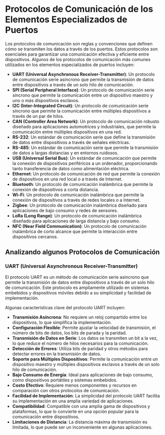 # Protocolos de Comunicación de los Elementos Especializados de Puertos

Los protocolos de comunicación son reglas y convenciones que definen cómo se transmiten los datos a través de los
puertos. Estos protocolos son esenciales para garantizar una comunicación efectiva y eficiente entre dispositivos.
Algunos de los protocolos de comunicación más comunes utilizados en los elementos especializados de puertos incluyen:

* **UART (Universal Asynchronous Receiver-Transmitter)**: Un protocolo de comunicación serie asíncrono que permite la
  transmisión de datos entre dispositivos a través de un solo hilo de comunicación.
* **SPI (Serial Peripheral Interface)**: Un protocolo de comunicación serie síncrono que permite la comunicación entre
  un dispositivo maestro y uno o más dispositivos esclavos.
* **I2C (Inter-Integrated Circuit)**: Un protocolo de comunicación serie síncrono que permite la comunicación entre
  múltiples dispositivos a través de un par de hilos.
* **CAN (Controller Area Network)**: Un protocolo de comunicación robusto diseñado para aplicaciones automotrices y
  industriales, que permite la comunicación entre múltiples dispositivos en una red.
* **RS-232**: Un estándar de comunicación serie que define la transmisión de datos entre dispositivos a través de
  señales eléctricas.
* **RS-485**: Un estándar de comunicación serie que permite la transmisión de datos a largas distancias y en entornos
  ruidosos.
* **USB (Universal Serial Bus)**: Un estándar de comunicación que permite la conexión de dispositivos periféricos a un
  ordenador, proporcionando tanto transferencia de datos como alimentación eléctrica.
* **Ethernet**: Un protocolo de comunicación de red que permite la conexión de dispositivos en una red local o a
  través de Internet.
* **Bluetooth**: Un protocolo de comunicación inalámbrica que permite la conexión de dispositivos a corta distancia.
* **Wi-Fi**: Un protocolo de comunicación inalámbrica que permite la conexión de dispositivos a través de redes
  locales o a Internet.
* **Zigbee**: Un protocolo de comunicación inalámbrica diseñado para aplicaciones de bajo consumo y redes de
  sensores.
* **LoRa (Long Range)**: Un protocolo de comunicación inalámbrica diseñado para aplicaciones de larga distancia y bajo
  consumo.
* **NFC (Near Field Communication)**: Un protocolo de comunicación inalámbrica de corto alcance que permite la
  interacción entre dispositivos cercanos.

## Analizando algunos Protocolos de Comunicación

### UART (Universal Asynchronous Receiver-Transmitter)

El protocolo UART es un método de comunicación serie asíncrono que permite la transmisión de datos entre dispositivos a
través de un solo hilo de comunicación. Este protocolo es ampliamente utilizado en sistemas embebidos y dispositivos
móviles debido a su simplicidad y facilidad de implementación.

Algunas características clave del protocolo UART incluyen:

* **Transmisión Asíncrona**: No requiere un reloj compartido entre los dispositivos, lo que simplifica la
  implementación.
* **Configuración Flexible**: Permite ajustar la velocidad de transmisión, el número de bits de datos, los bits de
  parada y la paridad.
* **Transmisión de Datos en Serie**: Los datos se transmiten un bit a la vez, lo que reduce el número de hilos
  necesarios para la comunicación.
* **Detección de Errores**: Utiliza bits de paridad y otros métodos para detectar errores en la transmisión de
  datos.
* **Soporte para Múltiples Dispositivos**: Permite la comunicación entre un dispositivo maestro y múltiples
  dispositivos esclavos a través de un solo hilo de comunicación.
* **Bajo Consumo de Energía**: Ideal para aplicaciones de bajo consumo, como dispositivos portátiles y sistemas
  embebidos.
* **Costo Efectivo**: Requiere menos componentes y recursos en comparación con otros protocolos de comunicación.
* **Facilidad de Implementación**: La simplicidad del protocolo UART facilita su implementación en una amplia
  variedad de aplicaciones.
* **Compatibilidad**: Compatible con una amplia gama de dispositivos y plataformas, lo que lo convierte en una
  opción popular para la comunicación entre dispositivos.
* **Limitaciones de Distancia**: La distancia máxima de transmisión es limitada, lo que puede ser un inconveniente
  en algunas aplicaciones.